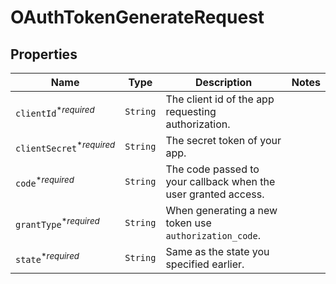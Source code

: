 

# OAuthTokenGenerateRequest



## Properties

Name | Type | Description | Notes
------------ | ------------- | ------------- | -------------
| `clientId`<sup>*_required_</sup> | ```String``` |  The client id of the app requesting authorization.  |  |
| `clientSecret`<sup>*_required_</sup> | ```String``` |  The secret token of your app.  |  |
| `code`<sup>*_required_</sup> | ```String``` |  The code passed to your callback when the user granted access.  |  |
| `grantType`<sup>*_required_</sup> | ```String``` |  When generating a new token use `authorization_code`.  |  |
| `state`<sup>*_required_</sup> | ```String``` |  Same as the state you specified earlier.  |  |



